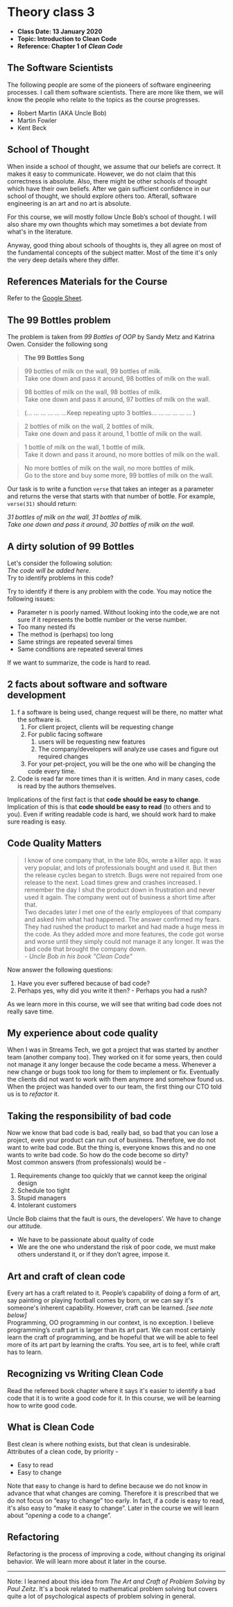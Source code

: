 # Theory class 3

- **Class Date: 13 January 2020**  
- **Topic: Introduction to Clean Code**  
- **Reference: Chapter 1 of *Clean Code***

## The Software Scientists
The following people are some of the pioneers of software engineering processes. I call them software scientists. There are more like them, we will know the people who relate to the topics as the course progresses.
* Robert Martin (AKA Uncle Bob)
* Martin Fowler
* Kent Beck

## School of Thought
When inside a school of thought, we assume that our beliefs are correct. It makes it easy to communicate. However, we do not claim that this correctness is absolute. Also, there might be other schools of thought which have their own beliefs. After we gain sufficient confidence in our school of thought, we should explore others too. Afterall, software engineering is an art and no art is absolute.

For this course, we will mostly follow Uncle Bob’s school of thought. I will also share my own thoughts which may sometimes a bot deviate from what's in the literature.

Anyway, good thing about schools of thoughts is, they all agree on most of the fundamental concepts of the subject matter. Most of the time it's only the very deep details where they differ.

## References Materials for the Course
Refer to the [Google Sheet](https://docs.google.com/spreadsheets/d/1_IWu2E8tXV3a36d1s1kjHVeYEFWUDq5CDzx34PyNmzI/edit#gid=1023390812).

## The 99 Bottles problem
The problem is taken from *99 Bottles of OOP* by Sandy Metz and Katrina Owen. Consider the following song


> **The 99 Bottles Song**

> 99 bottles of milk on the wall, 99 bottles of milk.   
> Take one down and pass it around, 98 bottles of milk on the wall.  

> 98 bottles of milk on the wall, 98 bottles of milk.  
> Take one down and pass it around, 97 bottles of milk on the wall.  

> (…  … … … … …Keep repeating upto 3 bottles… … … … … … )  

> 2 bottles of milk on the wall, 2 bottles of milk.   
> Take one down and pass it around, 1 bottle of milk on the wall.  

> 1 bottle of milk on the wall, 1 bottle of milk.   
> Take it down and pass it around, no more bottles of milk on the wall.  

> No more bottles of milk on the wall, no more bottles of milk.  
> Go to the store and buy some more, 99 bottles of milk on the wall.

Our task is to write a function `verse` that takes an integer as a parameter and returns the verse that starts with that number of bottle. For example, `verse(31)` should return:  

*31 bottles of milk on the wall, 31 bottles of milk.*   
*Take one down and pass it around, 30 bottles of milk on the wall.*  


## A dirty solution of 99 Bottles
Let's consider the following solution:  
*The code will be added here.*  
Try to identify problems in this code?

Try to identify if there is any problem with the code. You may notice the following issues:

* Parameter n is poorly named. Without looking into the code,we are not sure if it represents the bottle number or the verse number.
* Too many nested ifs
* The method is (perhaps) too long
* Same strings are repeated several times
* Same conditions are repeated several times  

If we want to summarize, the code is hard to read.

## 2 facts about software and software development
1. f a software is being used, change request will be there, no matter what the software is.
   1. For client project, clients will be requesting change
   2. For public facing software
      1. users will be requesting new features
      2. The company/developers will analyze use cases and figure out required changes
   3. For your pet-project, you will be the one who will be changing the code every time.
2. Code is read far more times than it is written. And in many cases, code is read by the authors themselves.

Implications of the first fact is that **code should be easy to change**.  
Implication of this is that **code should be easy to read** (to others and to you). Even if writing readable code is hard, we should work hard to make sure reading is easy.

## Code Quality Matters

> I know of one company that, in the late 80s, wrote a killer app. It was very popular, and lots of professionals bought and used it. But then the release cycles began to stretch. Bugs were not repaired from one release to the next. Load times grew and crashes increased. I remember the day I shut the product down in frustration and never used it again. The company went out of business a short time after that.   
> Two decades later I met one of the early employees of that company and asked him what had happened. The answer confirmed my fears. They had rushed the product to market and had made a huge mess in the code. As they added more and more features, the code got worse and worse until they simply could not manage it any longer. It was the bad code that brought the company down.   
> *- Uncle Bob in his book "Clean Code"*

Now answer the following questions:
1. Have you ever suffered because of bad code?
2. Perhaps yes, why did you write it then? - Perhaps you had a rush?  

As we learn more in this course, we will see that writing bad code does not really save time.

## My experience about code quality
When I was in Streams Tech, we got a project that was started by another team (another company too). They worked on it for some years, then could not manage it any longer because the code became a mess. Whenever a new change or bugs took too long for them to implement or fix. Eventually the clients did not want to work with them anymore and somehow found us.  
When the project was handed over to our team, the first thing our CTO told us is to *refactor* it.

## Taking the responsibility of bad code
Now we know that bad code is bad, really bad, so bad that you can lose a project, even your product can run out of business. Therefore, we do not want to write bad code. But the thing is, everyone knows this and no one wants to write bad code. So how do the code become so dirty?  
Most common answers (from professionals) would be - 
1. Requirements change too quickly that we cannot keep the original design
2. Schedule too tight
3. Stupid managers
4. Intolerant customers

Uncle Bob claims that the fault is ours, the developers’. We have to change our attitude.
* We have to be passionate about quality of code
* We are the one who understand the risk of poor code, we must make others understand it, or if they don’t agree, impose it.

## Art and craft of clean code
Every art has a craft related to it. People’s capability of doing a form of art, say painting or playing football comes by born, or we can say it's someone's inherent capability. However, craft can be learned. *[see note below]*  
Programming, OO programming in our context, is no exception. I believe programming’s craft part is larger than its art part. We can most certainly learn the craft of programming, and be hopeful that we will be able to feel more of its art part by learning the crafts. You see, art is to feel, while craft has to learn.

## Recognizing vs Writing Clean Code
Read the refereed book chapter where it says it's easier to identify a bad code that it is to write a good code for it. In this course, we will be learning how to write good code.

## What is Clean Code
Best clean is where nothing exists, but that clean is undesirable.  
Attributes of a clean code, by priority -
* Easy to read
* Easy to change

Note that easy to change is hard to define because we do not know in advance that what changes are coming. Therefore it is prescribed that we do not focus on “easy to change” too early. In fact, if a code is easy to read, it's also easy to “make it easy to change”. Later in the course we will learn about “*opening* a code to a change”.

## Refactoring
Refactoring is the process of improving a code, without changing its original behavior. We will learn more about it later in the course.

---
 Note: I learned about this idea from *The Art and Craft of Problem Solving* by *Paul Zeitz*. It's a book related to mathematical problem solving but covers quite a lot of psychological aspects of problem solving in general.